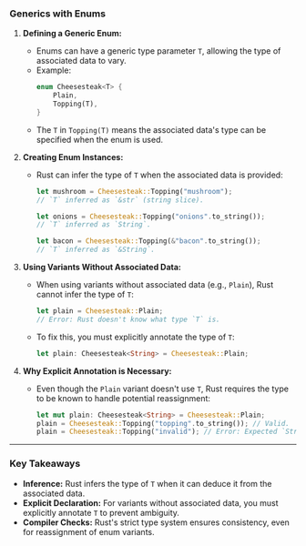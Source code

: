 ### **Generics with Enums**
1. **Defining a Generic Enum:**
   - Enums can have a generic type parameter `T`, allowing the type of associated data to vary.
   - Example:
     ```rust
     enum Cheesesteak<T> {
         Plain,
         Topping(T),
     }
     ```
   - The `T` in `Topping(T)` means the associated data's type can be specified when the enum is used.

2. **Creating Enum Instances:**
   - Rust can infer the type of `T` when the associated data is provided:
     ```rust
     let mushroom = Cheesesteak::Topping("mushroom");
     // `T` inferred as `&str` (string slice).

     let onions = Cheesesteak::Topping("onions".to_string());
     // `T` inferred as `String`.

     let bacon = Cheesesteak::Topping(&"bacon".to_string());
     // `T` inferred as `&String`.
     ```

3. **Using Variants Without Associated Data:**
   - When using variants without associated data (e.g., `Plain`), Rust cannot infer the type of `T`:
     ```rust
     let plain = Cheesesteak::Plain;
     // Error: Rust doesn't know what type `T` is.
     ```
   - To fix this, you must explicitly annotate the type of `T`:
     ```rust
     let plain: Cheesesteak<String> = Cheesesteak::Plain;
     ```

4. **Why Explicit Annotation is Necessary:**
   - Even though the `Plain` variant doesn't use `T`, Rust requires the type to be known to handle potential reassignment:
     ```rust
     let mut plain: Cheesesteak<String> = Cheesesteak::Plain;
     plain = Cheesesteak::Topping("topping".to_string()); // Valid.
     plain = Cheesesteak::Topping("invalid"); // Error: Expected `String`, found `&str`.
     ```

---

### **Key Takeaways**
- **Inference:** Rust infers the type of `T` when it can deduce it from the associated data.
- **Explicit Declaration:** For variants without associated data, you must explicitly annotate `T` to prevent ambiguity.
- **Compiler Checks:** Rust's strict type system ensures consistency, even for reassignment of enum variants.
